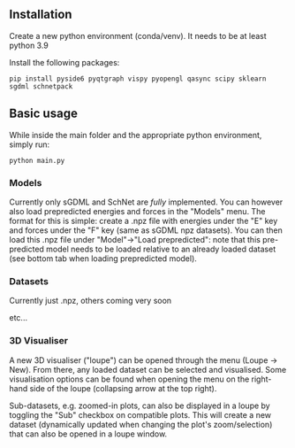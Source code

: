 ## Installation

Create a new python environment (conda/venv). It needs to be at least python 3.9

Install the following packages:

`pip install pyside6 pyqtgraph vispy pyopengl qasync scipy sklearn sgdml schnetpack`

## Basic usage

While inside the main folder and the appropriate python environment, simply run:

`python main.py`

### Models

Currently only sGDML and SchNet are _fully_ implemented. You can however also load prepredicted energies and forces in the "Models" menu. The format for this is simple: create a .npz file with energies under the "E" key and forces under the "F" key (same as sGDML npz datasets). You can then load this .npz file under "Model"->"Load prepredicted": note that this pre-predicted model needs to be loaded relative to an already loaded dataset (see bottom tab when loading prepredicted model).

### Datasets

Currently just .npz, others coming very soon

etc...

### 3D Visualiser 

A new 3D visualiser ("loupe") can be opened through the menu (Loupe -> New). From there, any loaded dataset can be selected and visualised. Some visualisation options can be found when opening the menu on the right-hand side of the loupe (collapsing arrow at the top right). 

Sub-datasets, e.g. zoomed-in plots, can also be displayed in a loupe by toggling the "Sub" checkbox on compatible plots. This will create a new dataset (dynamically updated when changing the plot's zoom/selection) that can also be opened in a loupe window.
